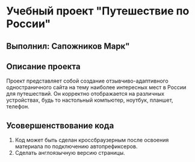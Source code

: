 <h1>Учебный проект "Путешествие по России"</h1>
<h2>Выполнил: Сапожников Марк"</h2>

<h2>Описание проекта</h2>
Проект представляет собой создание отзывчиво-адаптивного одностраничного сайта на тему наиболее интересных мест в России для путешествий. Он корректно отображается на различных устройствах, будь то настольный компьютер, ноутбук, планшет, телефон.

<h2>Усовершенствование кода</h2>

1. Код может быть сделан кроссбраузерным после освоения материала по подключению автопрефиксеров.<br>
2. Сделать англоязычную версию страницы.